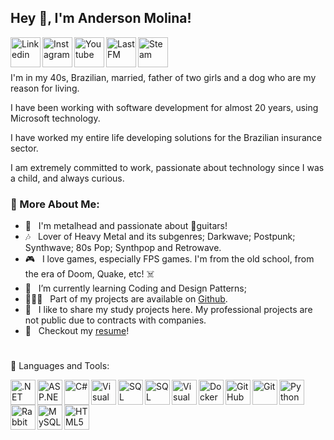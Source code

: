 ## Hey 👋, I'm Anderson Molina!

<a href='https://www.linkedin.com/in/molinaanderson/'><img align='left' alt="Linkedin" src="https://github.com/AndersonMolina/AndersonMolina/assets/13072328/9a897c47-9db6-409b-93f5-7c967c91bef2" height='48px'/></a>
<a href='https://www.instagram.com/anderson_jmolina/'><img align='left' alt="Instagram" src="https://github.com/AndersonMolina/AndersonMolina/assets/13072328/c7848811-56da-4de0-b6ad-e071b681a842" height='48px'/></a>
<a href='https://www.youtube.com/@iceman_molina'><img align='left' alt="Youtube" src="https://github.com/AndersonMolina/AndersonMolina/assets/13072328/49df8c0e-4c51-4c03-9289-8f96b48062b1" height='48px'/></a>
<a href='https://www.last.fm/pt/user/MolinaAnderson'><img align='left' alt="LastFM" src="https://github.com/AndersonMolina/AndersonMolina/assets/13072328/e52708fe-23e4-4d4a-a55a-aa87d8a86b1b" height='48px'/></a>
<a href='https://steamcommunity.com/id/AndersonMolina/'><img align='left' alt="Steam" src="https://github.com/AndersonMolina/AndersonMolina/assets/13072328/7f9b4ba4-ea12-454c-a7c5-0f3bb4916d17" height='48px'/></a>


<br>

#

I'm in my 40s, Brazilian, married, father of two girls and a dog who are my reason for living.

I have been working with software development for almost 20 years, using Microsoft technology.

I have worked my entire life developing solutions for the Brazilian insurance sector.

I am extremely committed to work, passionate about technology since I was a child, and always curious.

### 🧐 More About Me:

- 🤘 &nbsp; I'm metalhead and passionate about 🎸guitars!
- 🎶 &nbsp; Lover of Heavy Metal and its subgenres; Darkwave; Postpunk; Synthwave; 80s Pop; Synthpop and Retrowave.
- 🎮 &nbsp; I love games, especially FPS games. I'm from the old school, from the era of Doom, Quake, etc! ☠️
- 🌱 &nbsp; I’m currently learning Coding and Design Patterns; 
- 👨🏻‍💻 &nbsp; Part of my projects are available on [Github](https://github.com/AndersonMolina?tab=repositories).
- 🚫 &nbsp; I like to share my study projects here. My professional projects are not public due to contracts with companies.
- 📝 &nbsp; Checkout my [resume](https://drive.google.com/file/d/1uQbyUErsyUBCxigNhfIrPURf3gIGp2bq/view?usp=sharing)!

#
🔨 Languages and Tools:

<img align="left" src="https://github.com/AndersonMolina/AndersonMolina/assets/13072328/2d0dbb42-610c-4b44-8ffb-cbdd1ff55ba2" alt=".NET" height="40px"/> </a> 
<img align="left" src="https://github.com/AndersonMolina/AndersonMolina/assets/13072328/8b17af54-0f74-488c-b584-19c350e37fe6" alt="ASP.NET" height="40px"/> </a> 
<img align="left" src="https://github.com/AndersonMolina/AndersonMolina/assets/13072328/bc5e7661-e802-419c-864b-f7a9ed642b42)" alt="C#" height="40px"/> </a> 
<img align="left" src="https://github.com/AndersonMolina/AndersonMolina/assets/13072328/53b11cc2-51cf-467c-b075-1b9e639b4eb7" alt="Visual Studio" height="40px"/> </a> 
<img align="left" src="https://github.com/AndersonMolina/AndersonMolina/assets/13072328/6f5fe856-5444-4015-98a9-04a5ec599b06" alt="SQL Server" height="40px"/> </a> 
<img align="left" src="https://github.com/AndersonMolina/AndersonMolina/assets/13072328/da2ea86c-d840-4219-b0ca-ec89fb70dd7c" alt="SQL" height="40px"/> </a> 
<img align="left" src="https://github.com/AndersonMolina/AndersonMolina/assets/13072328/5b79585f-6ba3-46e1-ba7f-4493851ac86e" alt="Visual Basic 6" height="40px"/> </a> 
<img align="left" src="https://github.com/AndersonMolina/AndersonMolina/assets/13072328/1eaefcba-3ca4-4617-8b73-960f41a5a72d" alt="Docker" height="40px"/> </a> 
<img align="left" src="https://github.com/AndersonMolina/AndersonMolina/assets/13072328/8338a2a8-5ffc-4710-a2e2-ee3ae46a735c" alt="GitHub" height="40px"/> </a> 
<img align="left" src="https://github.com/AndersonMolina/AndersonMolina/assets/13072328/bc01b3df-6f4c-44f0-8ca2-8ea2b86c98a6" alt="Git" height="40px"/> </a> 
<img align="left" src="https://github.com/AndersonMolina/AndersonMolina/assets/13072328/5b60c869-c48c-4088-a520-43db4a255a21" alt="Python" height="40px"/> </a> 
<img align="left" src="https://github.com/AndersonMolina/AndersonMolina/assets/13072328/6fc2af98-13df-46be-85ea-5f47a8df165a" alt="RabbitMQ" height="40px"/> </a> 
<img align="left" src="https://github.com/AndersonMolina/AndersonMolina/assets/13072328/392d4751-e520-49bc-8b60-a7f80698914d" alt="MySQL" height="40px"/> </a> 
<img align="left" src="https://github.com/AndersonMolina/AndersonMolina/assets/13072328/f13a3ad7-9eba-49e2-b81e-aee3bc9f4cb2" alt="HTML5" height="40px"/> </a> 

<br>



